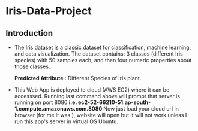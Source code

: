 # Iris-Data-Project

## Introduction
- The Iris dataset is a classic dataset for classification, machine learning, and data visualization. The dataset contains: 3 classes (different Iris species) with 50 samples each, and then four numeric properties about those classes.

    **Predicted Attribute :** Different Species of Iris plant.




- This Web App is deployed to cloud (AWS EC2) where it can be accesssed. Running last command above will prompt that server is running on port 8080  <b> i.e. ec2-52-66210-51.ap-south-1.compute.amazonaws.com.8080 </b>
Now just load your cloud url in browser (for me it was ), website will open but it will not work unless I run this app's server in virtual OS Ubuntu.
